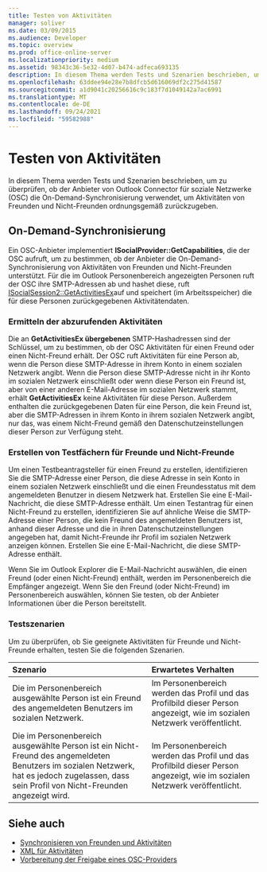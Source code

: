 ```yaml
---
title: Testen von Aktivitäten
manager: soliver
ms.date: 03/09/2015
ms.audience: Developer
ms.topic: overview
ms.prod: office-online-server
ms.localizationpriority: medium
ms.assetid: 98343c36-5e32-4d07-b474-adfeca693135
description: In diesem Thema werden Tests und Szenarien beschrieben, um zu überprüfen, ob der Anbieter von Outlook Connector für soziale Netzwerke (OSC) die On-Demand-Synchronisierung verwendet, um Aktivitäten von Freunden und Nicht-Freunden ordnungsgemäß zurückzugeben.
ms.openlocfilehash: 63ddee94e28e7b8dfcb5d616069df2c275d41587
ms.sourcegitcommit: a1d9041c20256616c9c183f7d1049142a7ac6991
ms.translationtype: MT
ms.contentlocale: de-DE
ms.lasthandoff: 09/24/2021
ms.locfileid: "59582988"
---
```

# <a name="testing-activities"></a>Testen von Aktivitäten

In diesem Thema werden Tests und Szenarien beschrieben, um zu überprüfen, ob der Anbieter von Outlook Connector für soziale Netzwerke (OSC) die On-Demand-Synchronisierung verwendet, um Aktivitäten von Freunden und Nicht-Freunden ordnungsgemäß zurückzugeben.

<a name="olosc_TestingActivities_OnDemandSync"> </a>

## <a name="on-demand-synchronization"></a>On-Demand-Synchronisierung

Ein OSC-Anbieter implementiert **ISocialProvider::GetCapabilities**, die der OSC aufruft, um zu bestimmen, ob der Anbieter die On-Demand-Synchronisierung von Aktivitäten von Freunden und Nicht-Freunden unterstützt. Für die im Outlook Personenbereich angezeigten Personen ruft der OSC ihre SMTP-Adressen ab und hashet diese, ruft [ISocialSession2::GetActivitiesEx](isocialsession2-getactivitiesex.md)auf und speichert (im Arbeitsspeicher) die für diese Personen zurückgegebenen Aktivitätendaten. 
  
### <a name="determining-activities-to-get"></a>Ermitteln der abzurufenden Aktivitäten

Die an **GetActivitiesEx übergebenen** SMTP-Hashadressen sind der Schlüssel, um zu bestimmen, ob der OSC Aktivitäten für einen Freund oder einen Nicht-Freund erhält. Der OSC ruft Aktivitäten für eine Person ab, wenn die Person diese SMTP-Adresse in ihrem Konto in einem sozialen Netzwerk angibt. Wenn die Person diese SMTP-Adresse nicht in ihr Konto im sozialen Netzwerk einschließt oder wenn diese Person ein Freund ist, aber von einer anderen E-Mail-Adresse im sozialen Netzwerk stammt, erhält **GetActivitiesEx** keine Aktivitäten für diese Person. Außerdem enthalten die zurückgegebenen Daten für eine Person, die kein Freund ist, aber die SMTP-Adressen in ihrem Konto in ihrem sozialen Netzwerk angibt, nur das, was einem Nicht-Freund gemäß den Datenschutzeinstellungen dieser Person zur Verfügung steht. 
  
### <a name="creating-test-subjects-for-friends-and-non-friends"></a>Erstellen von Testfächern für Freunde und Nicht-Freunde

Um einen Testbeantragsteller für einen Freund zu erstellen, identifizieren Sie die SMTP-Adresse einer Person, die diese Adresse in sein Konto in einem sozialen Netzwerk einschließt und die einen Freundesstatus mit dem angemeldeten Benutzer in diesem Netzwerk hat. Erstellen Sie eine E-Mail-Nachricht, die diese SMTP-Adresse enthält. Um einen Testantrag für einen Nicht-Freund zu erstellen, identifizieren Sie auf ähnliche Weise die SMTP-Adresse einer Person, die kein Freund des angemeldeten Benutzers ist, anhand dieser Adresse und die in ihren Datenschutzeinstellungen angegeben hat, damit Nicht-Freunde ihr Profil im sozialen Netzwerk anzeigen können. Erstellen Sie eine E-Mail-Nachricht, die diese SMTP-Adresse enthält. 
  
Wenn Sie im Outlook Explorer die E-Mail-Nachricht auswählen, die einen Freund (oder einen Nicht-Freund) enthält, werden im Personenbereich die Empfänger angezeigt. Wenn Sie den Freund (oder Nicht-Freund) im Personenbereich auswählen, können Sie testen, ob der Anbieter Informationen über die Person bereitstellt.
  
### <a name="test-scenarios"></a>Testszenarien

Um zu überprüfen, ob Sie geeignete Aktivitäten für Freunde und Nicht-Freunde erhalten, testen Sie die folgenden Szenarien.
  
|**Szenario**|**Erwartetes Verhalten**|
|:-----|:-----|
|Die im Personenbereich ausgewählte Person ist ein Freund des angemeldeten Benutzers im sozialen Netzwerk.  <br/> |Im Personenbereich werden das Profil und das Profilbild dieser Person angezeigt, wie im sozialen Netzwerk veröffentlicht.  <br/> |
|Die im Personenbereich ausgewählte Person ist ein Nicht-Freund des angemeldeten Benutzers im sozialen Netzwerk, hat es jedoch zugelassen, dass sein Profil von Nicht-Freunden angezeigt wird.  <br/> |Im Personenbereich werden das Profil und das Profilbild dieser Person angezeigt, wie im sozialen Netzwerk veröffentlicht.  <br/> |
   
## <a name="see-also"></a>Siehe auch

- [Synchronisieren von Freunden und Aktivitäten](synchronizing-friends-and-activities.md)  
- [XML für Aktivitäten](xml-for-activities.md)
- [Vorbereitung der Freigabe eines OSC-Providers](getting-ready-to-release-an-osc-provider.md)

